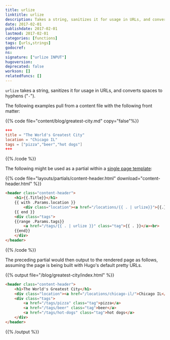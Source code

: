 ```yaml
---
title: urlize
linktitle: urlize
description: Takes a string, sanitizes it for usage in URLs, and converts spaces to hyphens.
date: 2017-02-01
publishdate: 2017-02-01
lastmod: 2017-02-01
categories: [functions]
tags: [urls,strings]
godocref:
ns:
signature: ["urlize INPUT"]
hugoversion:
deprecated: false
workson: []
relatedfuncs: []
---
```


`urlize` takes a string, sanitizes it for usage in URLs, and converts spaces to hyphens ("`-`").

The following examples pull from a content file with the following front matter:

{{% code file="content/blog/greatest-city.md" copy="false"%}}
```toml
+++
title = "The World's Greatest City"
location = "Chicago IL"
tags = ["pizza","beer","hot dogs"]
+++
```
{{% /code %}}

The following might be used as a partial within a [single page template][singletemplate]:

{{% code file="layouts/partials/content-header.html" download="content-header.html" %}}
```html
<header class="content-header">
    <h1>{{.Title}}</h1>
    {{ with .Params.location }}
        <div class="location"><a href="/locations/{{ . | urlize}}">{{.}}</a></div>
    {{ end }}
    <div class="tags">
    {{range .Params.tags}}
        <a href="/tags/{{ . | urlize }}" class="tag">{{ . }}</a><br>
    {{end}}
    </div>
</header>
```
{{% /code %}}

The preceding partial would then output to the rendered page as follows, assuming the page is being built with Hugo's default pretty URLs.

{{% output file="/blog/greatest-city/index.html" %}}
```html
<header class="content-header">
    <h1>The World's Greatest City</h1>
    <div class="location"><a href="/locations/chicago-il/">Chicago IL</a></div>
    <div class="tags">
        <a href="/tags/pizza" class="tag">pizza</a>
        <a href="/tags/beer" class="tag">beer</a>
        <a href="/tags/hot-dogs" class="tag">hot dogs</a>
    </div>
</header>
```
{{% /output %}}


[singletemplate]: /templates/single-page-templates/
